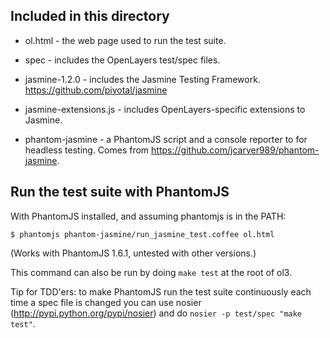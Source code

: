Included in this directory
--------------------------

- ol.html - the web page used to run the test suite.

- spec - includes the OpenLayers test/spec files.

- jasmine-1.2.0 - includes the Jasmine Testing Framework.
  https://github.com/pivotal/jasmine

- jasmine-extensions.js - includes OpenLayers-specific extensions to Jasmine.

- phantom-jasmine - a PhantomJS script and a console reporter to for headless
  testing. Comes from https://github.com/jcarver989/phantom-jasmine.

Run the test suite with PhantomJS
---------------------------------

With PhantomJS installed, and assuming phantomjs is in the PATH:

    $ phantomjs phantom-jasmine/run_jasmine_test.coffee ol.html

(Works with PhantomJS 1.6.1, untested with other versions.)

This command can also be run by doing `make test` at the root of ol3.

Tip for TDD'ers: to make PhantomJS run the test suite continuously each time
a spec file is changed you can use nosier (http://pypi.python.org/pypi/nosier)
and do `nosier -p test/spec "make test"`.
